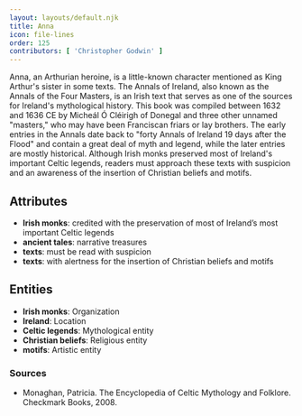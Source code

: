 ```yaml
---
layout: layouts/default.njk
title: Anna
icon: file-lines
order: 125
contributors: [ 'Christopher Godwin' ]
---
```

Anna, an Arthurian heroine, is a little-known character mentioned as King Arthur's sister in some texts. The Annals of Ireland, also known as the Annals of the Four Masters, is an Irish text that serves as one of the sources for Ireland's mythological history. This book was compiled between 1632 and 1636 CE by Micheál Ó Cléirigh of Donegal and three other unnamed "masters," who may have been Franciscan friars or lay brothers. The early entries in the Annals date back to "forty Annals of Ireland 19 days after the Flood" and contain a great deal of myth and legend, while the later entries are mostly historical. Although Irish monks preserved most of Ireland's important Celtic legends, readers must approach these texts with suspicion and an awareness of the insertion of Christian beliefs and motifs.

## Attributes

- **Irish monks**: credited with the preservation of most of Ireland’s most important Celtic legends
- **ancient tales**: narrative treasures
- **texts**: must be read with suspicion
- **texts**: with alertness for the insertion of Christian beliefs and motifs

## Entities

- **Irish monks**: Organization
- **Ireland**: Location
- **Celtic legends**: Mythological entity
- **Christian beliefs**: Religious entity
- **motifs**: Artistic entity

### Sources

- Monaghan, Patricia. The Encyclopedia of Celtic Mythology and Folklore. Checkmark Books, 2008.

